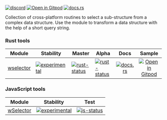 
<!-- # module::Selector [![status](https://github.com/Wandalen/wSelector/actions/workflows/StandardPublish.yml/badge.svg)](https://github.com/Wandalen/wSelector/actions/workflows/StandardPublish.yml) [![stable](https://img.shields.io/badge/stability-stable-brightgreen.svg)](https://github.com/emersion/stability-badges#stable) -->

<!-- {{# generate.main_header{} #}} -->

[![discord](https://img.shields.io/discord/872391416519737405?color=eee&logo=discord&logoColor=eee&label=ask)](https://discord.gg/m3YfbXpUUY)
[![Open in Gitpod](https://raster.shields.io/static/v1?label=try&message=online&color=eee&logo=gitpod&logoColor=eee)](https://gitpod.io/#RUN_PATH=.,SAMPLE_FILE=sample%2Frust%2Fwselector_trivial_sample%2Fsrc%2Fmain.rs,RUN_POSTFIX=--example%20wselector_trivial_sample/https://github.com/Wandalen/wSelector)
[![docs.rs](https://raster.shields.io/static/v1?label=docs&message=online&color=eee&logo=docsdotrs&logoColor=eee)](https://docs.rs/wselector)

Collection of cross-platform routines to select a sub-structure from a complex data structure. Use the module to transform a data structure with the help of a short query string.

<!-- {{# generate.modules_index{} #}} -->

### Rust tools

| Module | Stability | Master | Alpha | Docs | Sample |
|--------|-----------|--------|-------|:----:|:------:|
| [wselector](./module/rust/wselector) | [![experimental](https://raster.shields.io/static/v1?label=&message=experimental&color=orange)](https://github.com/emersion/stability-badges#experimental) | [![rust-status](https://img.shields.io/github/workflow/status/Wandalen/wSelector/wselector?label=)](https://github.com/Wandalen/wSelector/actions/workflows/ModulewSelectorPush.yml) | [![rust-status](https://img.shields.io/github/workflow/status/Wandalen/wSelector/wselector/alpha?label=)](https://github.com/Wandalen/wSelector/actions/workflows/ModulewSelectorPush.yml) | [![docs.rs](https://raster.shields.io/static/v1?label=&message=docs&color=eee)](https://docs.rs/wselector) | [![Open in Gitpod](https://raster.shields.io/static/v1?label=&message=try&color=eee)](https://gitpod.io/#RUN_PATH=.,SAMPLE_FILE=sample%2Frust%2Fwselector_trivial_sample%2Fsrc%2Fmain.rs,RUN_POSTFIX=--example%20wselector_trivial_sample/https://github.com/Wandalen/wSelector) |

<!-- {{# generate.js_modules_index{} #}} -->

### JavaScript tools

| Module | Stability | Test |
|--------|-----------|------|
| [wSelector](./module/js/wSelector) | [![experimental](https://raster.shields.io/static/v1?label=&message=experimental&color=orange)](https://github.com/emersion/stability-badges#experimental) | [![js-status](https://img.shields.io/github/workflow/status/Wandalen/wSelector/js_publish?label=)](https://github.com/Wandalen/wSelector/actions/workflows/StandardJsPublish.yml) |
